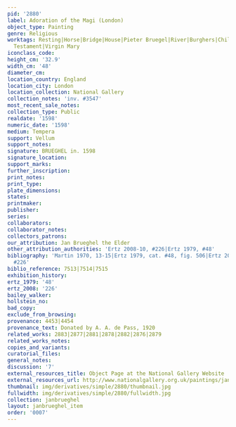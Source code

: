 ```yaml
---
pid: '2880'
label: Adoration of the Magi (London)
object_type: Painting
genre: Religious
worktags: Resting|Horse|Bridge|House|Pieter Bruegel|River|Burghers|Children|Soldiers|Christ|New
  Testament|Virgin Mary
iconclass_code:
height_cm: '32.9'
width_cm: '48'
diameter_cm:
location_country: England
location_city: London
location_collection: National Gallery
collection_notes: 'inv. #3547'
most_recent_sale_notes:
collection_type: Public
realdate: '1598'
numeric_date: '1598'
medium: Tempera
support: Vellum
support_notes:
signature: BRUEGHEL in. 1598
signature_location:
support_marks:
further_inscription:
print_notes:
print_type:
plate_dimensions:
states:
printmaker:
publisher:
series:
collaborators:
collaborator_notes:
collectors_patrons:
our_attribution: Jan Brueghel the Elder
other_attribution_authorities: 'Ertz 2008-10, #226|Ertz 1979, #48'
bibliography: 'Martin 1970, 13-15|Ertz 1979, cat. #48, fig. 506|Ertz 2008-10, cat.
  #226'
biblio_reference: 7513|7514|7515
exhibition_history:
ertz_1979: '48'
ertz_2008: '226'
bailey_walker:
hollstein_no:
bad_copy:
exclude_from_browsing:
provenance: 4453|4454
provenance_text: Donated by A. A. de Pass, 1920
related_works: 2883|2877|2881|2878|2882|2876|2879
related_works_notes:
copies_and_variants:
curatorial_files:
general_notes:
discussion: '7'
external_resources_title: Object Page at the National Gallery Website
external_resources_url: http://www.nationalgallery.org.uk/paintings/jan-brueghel-the-elder-the-adoration-of-the-kings
thumbnail: img/derivatives/simple/2880/thumbnail.jpg
fullwidth: img/derivatives/simple/2880/fullwidth.jpg
collection: janbrueghel
layout: janbrueghel_item
order: '0007'
---
```

